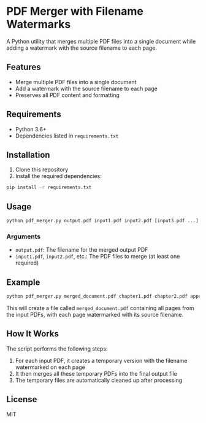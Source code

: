# PDF Merger with Filename Watermarks

A Python utility that merges multiple PDF files into a single document while adding a watermark with the source filename to each page.

## Features

- Merge multiple PDF files into a single document
- Add a watermark with the source filename to each page
- Preserves all PDF content and formatting

## Requirements

- Python 3.6+
- Dependencies listed in `requirements.txt`

## Installation

1. Clone this repository
2. Install the required dependencies:

```bash
pip install -r requirements.txt
```

## Usage

```bash
python pdf_merger.py output.pdf input1.pdf input2.pdf [input3.pdf ...]
```

### Arguments

- `output.pdf`: The filename for the merged output PDF
- `input1.pdf`, `input2.pdf`, etc.: The PDF files to merge (at least one required)

## Example

```bash
python pdf_merger.py merged_document.pdf chapter1.pdf chapter2.pdf appendix.pdf
```

This will create a file called `merged_document.pdf` containing all pages from the input PDFs, with each page watermarked with its source filename.

## How It Works

The script performs the following steps:

1. For each input PDF, it creates a temporary version with the filename watermarked on each page
2. It then merges all these temporary PDFs into the final output file
3. The temporary files are automatically cleaned up after processing

## License

MIT
